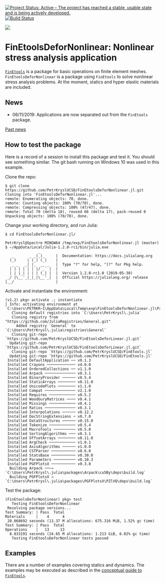 [![Project Status: Active – The project has reached a stable, usable state and is being actively developed.](http://www.repostatus.org/badges/latest/active.svg)](http://www.repostatus.org/#active)
[![Build Status](https://travis-ci.com/PetrKryslUCSD/FinEtoolsDeforNonlinear.jl.svg?branch=master)](https://travis-ci.com/PetrKryslUCSD/FinEtoolsDeforNonlinear.jl)

[![][docs-latest-img]][docs-latest-url]

[docs-latest-img]: https://img.shields.io/badge/docs-latest-blue.svg
[docs-latest-url]: http://petrkryslucsd.github.io/FinEtoolsDeforNonlinear.jl/latest/

# FinEtoolsDeforNonlinear: Nonlinear stress analysis application

[`FinEtools`](https://github.com/PetrKryslUCSD/FinEtools.jl.git) is a package
for basic operations on finite element meshes. `FinEtoolsDeforNonlinear` is a
package using `FinEtools` to solve nonlinear stress analysis problems. At the
moment,  statics and hyper elastic materials are included.

## News

- 06/11/2019: Applications are now separated  out from the `FinEtools` package.

[Past news](oldnews.md)

## How to test the package

Here is a record of a session to install this package and test it. You should
see something similar. The git bash running on Windows 10 was used in this
example.

Clone the repo:
```
$ git clone https://github.com/PetrKryslUCSD/FinEtoolsDeforNonlinear.jl.git
Cloning into 'FinEtoolsDeforNonlinear.jl'...
remote: Enumerating objects: 70, done.
remote: Counting objects: 100% (70/70), done.
remote: Compressing objects: 100% (47/47), done.
remote: Total 70 (delta 18), reused 66 (delta 17), pack-reused 0
Unpacking objects: 100% (70/70), done.
```
Change your working directory, and run Julia:
```
$ cd FinEtoolsDeforNonlinear.jl/

PetrKrysl@Spectre MINGW64 /tmp/exp/FinEtoolsDeforNonlinear.jl (master)
$ ~/AppData/Local/Julia-1.2.0-rc1/bin/julia.exe
               _
   _       _ _(_)_     |  Documentation: https://docs.julialang.org
  (_)     | (_) (_)    |
   _ _   _| |_  __ _   |  Type "?" for help, "]?" for Pkg help.
  | | | | | | |/ _` |  |
  | | |_| | | | (_| |  |  Version 1.2.0-rc1.0 (2019-05-30)
 _/ |\__'_|_|_|\__'_|  |  Official https://julialang.org/ release
|__/                   |
```
Activate and instantiate the environment:
```
(v1.2) pkg> activate .; instantiate
[ Info: activating environment at `C:\Users\PETRKR~1\AppData\Local\Temp\exp\FinEtoolsDeforNonlinear.jl\Project.toml`.
   Cloning default registries into `C:\Users\PetrKrysl\.julia`
   Cloning registry from "https://github.com/JuliaRegistries/General.git"
     Added registry `General` to `C:\Users\PetrKrysl\.julia\registries\General`
   Cloning git-repo `https://github.com/PetrKryslUCSD/FinEtoolsDeforLinear.jl.git`
  Updating git-repo `https://github.com/PetrKryslUCSD/FinEtoolsDeforLinear.jl.git`
   Cloning git-repo `https://github.com/PetrKryslUCSD/FinEtools.jl`
  Updating git-repo `https://github.com/PetrKryslUCSD/FinEtools.jl`
 Installed DefaultApplication ── v0.1.3
 Installed Crayons ───────────── v4.0.0
 Installed OrderedCollections ── v1.1.0
 Installed Arpack ────────────── v0.3.1
 Installed BinaryProvider ────── v0.5.4
 Installed StaticArrays ──────── v0.11.0
 Installed UnicodePlots ──────── v1.1.0
 Installed Compat ────────────── v2.1.0
 Installed Requires ──────────── v0.5.2
 Installed WoodburyMatrices ──── v0.4.1
 Installed Missings ──────────── v0.4.1
 Installed Ratios ────────────── v0.3.1
 Installed Interpolations ────── v0.12.2
 Installed DocStringExtensions ─ v0.7.0
 Installed DataStructures ────── v0.15.0
 Installed Tokenize ──────────── v0.5.4
 Installed MacroTools ────────── v0.5.0
 Installed SortingAlgorithms ─── v0.3.1
 Installed OffsetArrays ──────── v0.11.0
 Installed ArgCheck ──────────── v1.0.1
 Installed AxisAlgorithms ────── v1.0.0
 Installed CSTParser ─────────── v0.6.0
 Installed StatsBase ─────────── v0.30.0
 Installed Parameters ────────── v0.10.3
 Installed PGFPlotsX ─────────── v0.3.8
  Building Arpack ───→ `C:\Users\PetrKrysl\.julia\packages\Arpack\cu5By\deps\build.log`
  Building PGFPlotsX → `C:\Users\PetrKrysl\.julia\packages\PGFPlotsX\PZlVQ\deps\build.log`
```
Test the package:
```
(FinEtoolsDeforNonlinear) pkg> test
   Testing FinEtoolsDeforNonlinear
 Resolving package versions...
Test Summary: | Pass  Total
Materials     |    4      4
 20.068692 seconds (13.37 M allocations: 675.316 MiB, 1.52% gc time)
Test Summary: | Pass  Total
Operations    |   13     13
  8.833191 seconds (24.65 M allocations: 1.213 GiB, 6.02% gc time)
   Testing FinEtoolsDeforNonlinear tests passed
```

## Examples


There are a number of examples covering statics and dynamics. The examples may
be executed as described in the  [conceptual guide to
`FinEtools`](https://petrkryslucsd.github.io/FinEtools.jl/latest).
